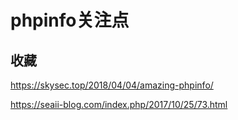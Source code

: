 # phpinfo关注点

## 收藏

 https://skysec.top/2018/04/04/amazing-phpinfo/ 

 https://seaii-blog.com/index.php/2017/10/25/73.html 